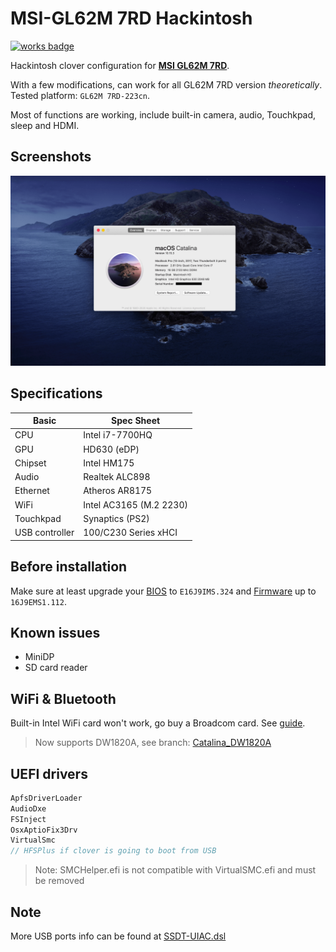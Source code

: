 MSI-GL62M 7RD Hackintosh
======
[![works badge](https://cdn.jsdelivr.net/gh/nikku/works-on-my-machine@v0.2.0/badge.svg)][project_link]

Hackintosh clover configuration for [**MSI GL62M 7RD**][msi_overview].

With a few modifications, can work for all GL62M 7RD version *theoretically*.
Tested platform: `GL62M 7RD-223cn`.

Most of functions are working, include built-in camera, audio, Touchkpad, sleep and HDMI.

## Screenshots
![about][about_pic]

## Specifications
| Basic | Spec Sheet |
|--|--|
| CPU | Intel i7-7700HQ |
| GPU | HD630 (eDP) |
| Chipset | Intel HM175 |
| Audio | Realtek ALC898 |
| Ethernet | Atheros AR8175 |
| WiFi | Intel AC3165 (M.2 2230) |
| Touchkpad | Synaptics (PS2) | 
| USB controller | 100/C230 Series xHCI |

## Before installation
Make sure at least upgrade your [BIOS][msi_bios] to `E16J9IMS.324` and [Firmware][msi_firmware] up to `16J9EMS1.112`.

## Known issues
* MiniDP
* SD card reader

## WiFi & Bluetooth
Built-in Intel WiFi card won't work, go buy a Broadcom card. See [guide][wifi_guide].
> Now supports DW1820A, see branch: [Catalina_DW1820A][dw1820a]

## UEFI drivers
``` c++
ApfsDriverLoader
AudioDxe
FSInject
OsxAptioFix3Drv
VirtualSmc
// HFSPlus if clover is going to boot from USB
```
> Note: SMCHelper.efi is not compatible with VirtualSMC.efi and must be removed

## Note 
More USB ports info can be found at [SSDT-UIAC.dsl][usb_map]

[dw1820a]: https://github.com/0ranko0P/GL62M-7RD-Hackintosh/tree/Catalina_DW1820A
[about_pic]:https://raw.githubusercontent.com/0ranko0P/GL62M-7RD-Hackintosh/Catalina/screenshots/About.png
[wifi_guide]: https://www.tonymacx86.com/threads/broadcom-wifi-bluetooth-guide.242423
[msi_overview]: https://www.msi.com/Laptop/support/GL62M-7RD
[msi_bios]: https://www.msi.com/Laptop/support/GL62M-7RD#down-bios
[msi_firmware]: https://www.msi.com/Laptop/support/GL62M-7RD#down-firmware
[project_link]: https://github.com/0ranko0P/GL62M-7RD-Hackintosh
[usb_map]:  https://github.com/0ranko0P/GL62M-7RD-Hackintosh/blob/master/hotpatchs/deprecated/SSDT-UIAC.dsl
